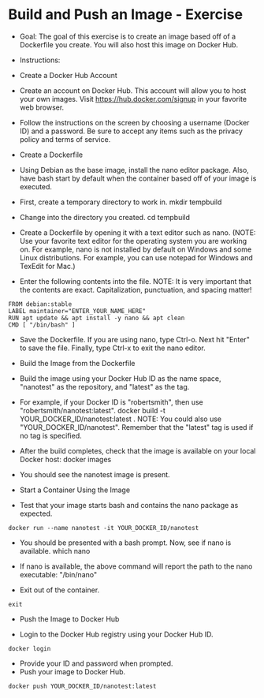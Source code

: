 # Build and Push an Image - Exercise
* Goal:
The goal of this exercise is to create an image based off of a Dockerfile you create. You will also
host this image on Docker Hub.

* Instructions:

* Create a Docker Hub Account

* Create an account on Docker Hub. This account will allow you to host your own images.
Visit https://hub.docker.com/signup in your favorite web browser.

* Follow the instructions on the screen by choosing a username (Docker ID) and a password. Be sure
to accept any items such as the privacy policy and terms of service.

* Create a Dockerfile

* Using Debian as the base image, install the nano editor package. Also, have bash start by default
when the container based off of your image is executed.

* First, create a temporary directory to work in.
mkdir tempbuild

* Change into the directory you created.
cd tempbuild

* Create a Dockerfile by opening it with a text editor such as nano. (NOTE: Use your favorite text
editor for the operating system you are working on. For example, nano is not installed by default on
Windows and some Linux distributions. For example, you can use notepad for Windows and
TexEdit for Mac.)

* Enter the following contents into the file. NOTE: It is very important that the contents are exact.
Capitalization, punctuation, and spacing matter!

```
FROM debian:stable
LABEL maintainer="ENTER_YOUR_NAME_HERE"
RUN apt update && apt install -y nano && apt clean
CMD [ "/bin/bash" ]
```

* Save the Dockerfile. If you are using nano, type Ctrl-o. Next hit "Enter" to save the file. Finally, type
Ctrl-x to exit the nano editor.

* Build the Image from the Dockerfile

* Build the image using your Docker Hub ID as the name space, "nanotest" as the repository, and
"latest" as the tag.

* For example, if your Docker ID is "robertsmith", then use "robertsmith/nanotest:latest".
docker build -t YOUR_DOCKER_ID/nanotest:latest .
NOTE: You could also use "YOUR_DOCKER_ID/nanotest". Remember that the "latest" tag is used if
no tag is specified.

* After the build completes, check that the image is available on your local Docker host:
docker images

* You should see the nanotest image is present.

* Start a Container Using the Image

* Test that your image starts bash and contains the nano package as expected.
```
docker run --name nanotest -it YOUR_DOCKER_ID/nanotest
```

* You should be presented with a bash prompt. Now, see if nano is available.
which nano

* If nano is available, the above command will report the path to the nano executable: "/bin/nano"


* Exit out of the container.
```
exit
```

* Push the Image to Docker Hub

* Login to the Docker Hub registry using your Docker Hub ID.
```
docker login
```
* Provide your ID and password when prompted.
* Push your image to Docker Hub.
```
docker push YOUR_DOCKER_ID/nanotest:latest
```
